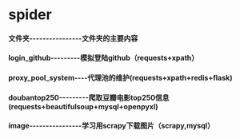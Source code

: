# spider
#### 文件夹----------------文件夹的主要内容 
#### login_github---------模拟登陆github（requests+xpath）
#### proxy_pool_system----代理池的维护(requests+xpath+redis+flask)
#### doubantop250---------爬取豆瓣电影top250信息(requests+beautifulsoup+mysql+openpyxl)
#### image----------------学习用scrapy下载图片（scrapy,mysql）
